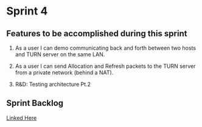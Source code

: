 # Sprint 4

## Features to be accomplished during this sprint

1. As a user I can demo communicating back and forth between two hosts and TURN server on the same LAN.

2. As a user I can send Allocation and Refresh packets to the TURN server from a private network (behind a NAT).

3. R&D: Testing architecture Pt.2

## Sprint Backlog

[Linked Here](https://docs.google.com/spreadsheets/d/1iDczfXFm2CANtSYXumhWK-F_ozv4bLBBos8dFoWCZYU/edit?gid=972462669#gid=972462669)


